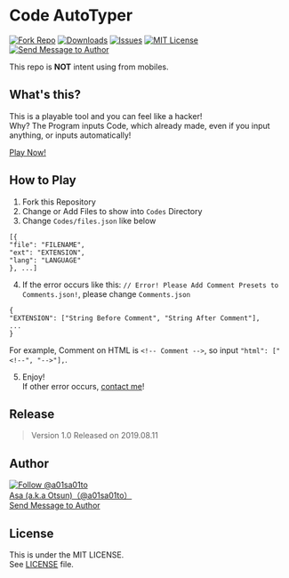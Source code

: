 # Code AutoTyper

[![Fork Repo](https://img.shields.io/github/forks/a01sa01to/Code-AutoTyper?style=social&maxAge=3600)](https://github.com/a01sa01to/Code-AutoTyper/fork) [![Downloads](https://img.shields.io/github/downloads/a01sa01to/Code-AutoTyper/total?maxAge=3600, "Download")](https://github.com/a01sa01to/Code-AutoTyper/releases) [![Issues](https://img.shields.io/github/issues/a01sa01to/Code-AutoTyper?maxAge=3600, "Issues")](https://github.com/a01sa01to/Code-AutoTyper/issues) [![MIT License](https://img.shields.io/github/license/a01sa01to/Code-AutoTyper?maxAge=3600, "License")](https://github.com/a01sa01to/Code-AutoTyper/blob/master/LICENSE) [![Send Message to Author](https://img.shields.io/static/v1?style=flat&logo=twitter&label=Message&color=1da1f2&link=https%3A%2F%2Ftwitter.com%2Fmessages%2Fcompose%3Frecipient_id%3D4273512934&link=https%3A%2F%2Ftwitter.com%2Fmessages%2Fcompose%3Frecipient_id%3D4273512934&message=%40a01sa01to&maxAge=3600, "Send Message to Author")](https://twitter.com/messages/compose?recipient_id=4273512934)<br>

This repo is **NOT** intent using from mobiles.

## What's this?

This is a playable tool and you can feel like a hacker!<br>
Why? The Program inputs Code, which already made, even if you input anything, or inputs automatically!

[Play Now!](https://repos.a01sa01to.com/Code-AutoTyper/)

## How to Play

1. Fork this Repository
2. Change or Add Files to show into `Codes` Directory
3. Change `Codes/files.json` like below

  ```files.json:json
  [{
  "file": "FILENAME",
  "ext": "EXTENSION",
  "lang": "LANGUAGE"
  }, ...]
  ```

4. If the error occurs like this: `// Error! Please Add Comment Presets to Comments.json!`, please change `Comments.json`

  ```comments.json:json
  {
  "EXTENSION": ["String Before Comment", "String After Comment"],
  ...
  }
  ```

  For example, Comment on HTML is `<!-- Comment -->`, so input `"html": ["<!--", "-->"],`.

5. Enjoy!<br>
  If other error occurs, [contact me](https://twitter.com/messages/compose?recipient_id=4273512934&ref_src=twsrc%5Etfw)!

## Release

> Version 1.0 Released on 2019.08.11

## Author

[![Follow @a01sa01to](https://img.shields.io/twitter/follow/a01sa01to?label=Follow&style=social&maxAge=3600, "Follow")](https://twitter.com/intent/follow?screen_name=a01sa01to)<br>
[Asa (a.k.a Otsun)（@a01sa01to）](https://twitter.com/a01sa01to)<br>
[Send Message to Author](https://twitter.com/messages/compose?recipient_id=4273512934)


## License

This is under the MIT LICENSE.<br>
See [LICENSE](https://github.com/a01sa01to/Code-AutoTyper/blob/master/LICENSE) file.
